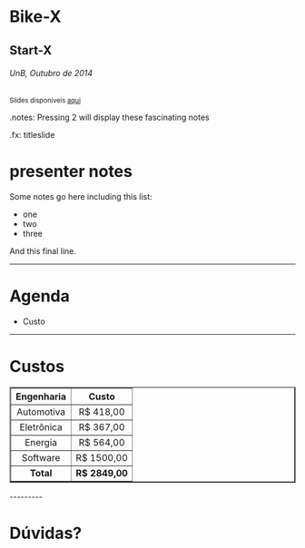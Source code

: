 # **Bike-X**

## Start-X 

###### UnB, Outubro de 2014


<sup id="fn1">Slides disponíveis [aqui](http://start-x.github.io/relatorio) </sup>

.notes: Pressing 2 will display these fascinating notes

.fx: titleslide

# presenter notes
Some notes go here including this list:

* one
* two
* three

And this final line.

---
 

# Agenda

  - Custo

----------

# Custos


<style type="text/css">
.tg .tg-031e{text-align:center}
.tg .tg-e3zv{font-weight:bold}
.tg .tg-e3zv{text-align:center}
</style>
<center>
<table border="2" class="tg">
  <tr>
    <th class="tg-031e">Engenharia</th>
    <th class="tg-031e">Custo</th>
  </tr>
  <tr>
    <td class="tg-031e">Automotiva</td>
    <td class="tg-031e">R$ 418,00</td>
  </tr>
  <tr>
    <td class="tg-031e">Eletrônica</td>
    <td class="tg-031e">R$ 367,00</td>
  </tr>
  <tr>
    <td class="tg-031e">Energia<br></td>
    <td class="tg-031e">R$ 564,00</td>
  </tr>
  <tr>
    <td class="tg-031e">Software<br></td>
    <td class="tg-031e">R$ 1500,00</td>
  </tr>
  <tr>
    <td class="tg-e3zv">Total</td>
    <td class="tg-e3zv">R$ 2849,00</td>
  </tr>
</table>
</center>
---------

# Dúvidas?


